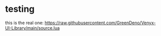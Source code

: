 # testing
this is the real one: https://raw.githubusercontent.com/GreenDeno/Venyx-UI-Library/main/source.lua
